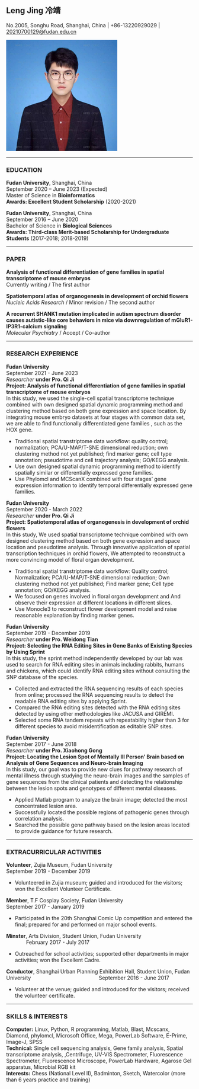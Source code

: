 ## Leng Jing 冷靖

No.2005, Songhu Road, Shanghai, China | +86-13220929029 | 20210700129@fudan.edu.cn

<div align=left>
<img src="https://github.com/lengjing0519/lengjing0519.github.io/blob/ed9307e17e89a086e89c1936d33cf193f82047c0/personal%20identification%20photo.jpg" width=300 height=300 />
</div>
 
---
### EDUCATION

**Fudan University**, Shanghai, China\
September 2020 – June 2023 (Expected)\
Master of Science in **Bioinformatics**\
**Awards: Excellent Student Scholarship** (2020-2021)

**Fudan University**, Shanghai, China \
September 2016 – June 2020\
Bachelor of Science in **Biological Sciences** \
**Awards: Third-class Merit-based Scholarship for Undergraduate Students** (2017-2018; 2018-2019)

---
### PAPER

**Analysis of functional differentiation of gene families in spatial transcriptome of mouse embryos**\
Currently writing / The first author 

**Spatiotemporal atlas of organogenesis in development of orchid flowers**\
*Nucleic Acids Research* / Minor revision / The second author 

**A recurrent SHANK1 mutation implicated in autism spectrum disorder causes autistic-like core behaviors in mice via downregulation of mGluR1-IP3R1-calcium signaling** \
*Molecular Psychiatry* / Accept / Co-author

---
### RESEARCH EXPERIENCE  

**Fudan University** &emsp; &emsp; &emsp; &emsp; &emsp; &emsp; &emsp; &emsp; &emsp; &emsp;  &emsp; &emsp; &emsp; &emsp; &emsp; &emsp; &emsp; &emsp; &emsp; &emsp; September 2021 - June 2023  
*Researcher* **under Pro. Qi Ji**  
**Project: Analysis of functional differentiation of gene families in spatial transcriptome of mouse embryos**  
In this study, we used the single-cell spatial transcriptome technique combined with own designed spatial dynamic programming method and clustering method based on both gene expression and space location. By integrating mouse embryo datasets at four stages with common data set, we are able to find functionally differentiated gene families , such as the HOX gene.  
- Traditional spatial transtriptome data workflow: quality control; normalization; PCA/U-MAP/T-SNE dimensional reduction; own clustering method not yet published; find marker gene; cell type annotation; pseudotime and cell trajectory analysis; GO/KEGG analysis. 
- Use own designed spatial dynamic programming method to identify spatially similar or differentially expressed gene families. 
- Use Phylomcl and MCScanX combined with four stages’ gene expression information to identify temporal differentially expressed gene families.  

**Fudan University** &emsp; &emsp; &emsp; &emsp; &emsp; &emsp; &emsp; &emsp; &emsp; &emsp;  &emsp; &emsp; &emsp; &emsp; &emsp; &emsp; &emsp; &emsp; &emsp; &emsp; September 2020 - March 2022  
*Researcher* **under Pro. Qi Ji**  
**Project: Spatiotemporal atlas of organogenesis in development of orchid flowers**    
In this study, We used spatial transcriptome technique combined with own designed clustering method based on both gene expression and space location and pseudotime analysis. Through innovative application of spatial transcription techniques in orchid flowers, We attempted to reconstruct a more convincing model of floral organ development.  
- Traditional spatial transtriptome data workflow: Quality control; Normalization; PCA/U-MAP/T-SNE dimensional reduction; Own clustering method not yet published; Find marker gene; Cell type annotation; GO/KEGG analysis.  
- We focused on genes involved in floral organ development and And observe their expression at different locations in different slices.   
- Use Monocle3 to reconstruct flower development model and raise reasonable explanation by finding marker genes.  

**Fudan University** &emsp; &emsp; &emsp; &emsp; &emsp; &emsp; &emsp; &emsp; &emsp; &emsp;  &emsp; &emsp; &emsp; &emsp; &emsp; &emsp; &emsp; &emsp; &emsp; &emsp; September 2019 - December 2019  
*Researcher* **under Pro. Weidong Tian**  
**Project: Selecting the RNA Editing Sites in Gene Banks of Existing Species by Using Sprint**    
In this study, the sprint method independently developed by our lab was used to search for RNA editing sites in animals including rabbits, humans and chickens, which could identify RNA editing sites without consulting the SNP database of the species.  
- Collected and extracted the RNA sequencing results of each species from online; processed the RNA sequencing results to detect the readable RNA editing sites by applying Sprint.   
- Compared the RNA editing sites detected with the RNA editing sites detected by using other methodologies like JACUSA and GIREMI.  
- Selected some RNA tandem repeats with repeatability higher than 3 for different species to avoid misidentification as editable SNP sites.  

**Fudan University** &emsp; &emsp; &emsp; &emsp; &emsp; &emsp; &emsp; &emsp; &emsp; &emsp;  &emsp; &emsp; &emsp; &emsp; &emsp; &emsp; &emsp; &emsp; &emsp; &emsp; September 2017 - June 2018  
*Researcher* **under Pro. Xiaohong Gong**  
**Project: Locating the Lesion Spot of Mentally Ill Person’ Brain based on Analysis of Gene Sequences and Neuro-brain Imaging**    
In this study, our goal was to provide new clues for pathway research of mental illness through studying the neuro-brain images and the samples of gene sequences from the clinical patients and detecting the relationship between the lesion spots and genotypes of different mental diseases.  
- Applied Matlab program to analyze the brain image; detected the most concentrated lesion area.  
- Successfully located the possible regions of pathogenic genes through correlation analysis.  
- Searched the possible gene pathway based on the lesion areas located to provide guidance for future research.  

---
### EXTRACURRICULAR ACTIVITIES  

**Volunteer**, Zujia Museum, Fudan University &emsp; &emsp; &emsp; &emsp; &emsp; &emsp; &emsp; &emsp; &emsp; &emsp;  &emsp; September 2019 - December 2019  
- Volunteered in Zujia museum; guided and introduced for the visitors; won the Excellent Volunteer Certificate.  

**Member**, T.F Cosplay Society, Fudan University &emsp; &emsp; &emsp; &emsp; &emsp; &emsp; &emsp; &emsp; &emsp; &emsp; September 2017 - January 2019  
- Participated in the 20th Shanghai Comic Up competition and entered the final; prepared for and performed on major school events.  

**Minster**, Arts Division, Student Union, Fudan University &emsp; &emsp; &emsp; &emsp; &emsp; &emsp; &emsp; &emsp; &emsp; &emsp; February 2017 - July 2017  
- Outreached for school activities; supported other departments in major activities; won the Excellent Cadre.  

**Conductor**, Shanghai Urban Planning Exhibition Hall, Student Union, Fudan University &emsp; &emsp; &emsp; &emsp; &emsp; &emsp; &emsp; &emsp; &emsp; &emsp; September 2016 - June 2017  
- Volunteer at the venue; guided and introduced for the visitors; received the volunteer certificate.

---
### SKILLS & INTERESTS
**Computer:** Linux, Python, R programming, Matlab, Blast, Mcscanx, Diamond, phylomcl, Microsoft Office, Mega, PowerLab Software, E-Prime, Image-J, SPSS   
**Technical:** Single cell sequencing analysis, Gene family analysis, Spatial transcriptome analysis, ,Centrifuge, UV-VIS Spectrometer, Fluorescence Spectrometer, Fluorescence Microscope, PowerLab Hardware, Agarose Gel apparatus, Microbial RGB kit   
**Interests:** Chess (National Level II), Badminton, Sketch, Watercolor (more than 6 years practice and training)

